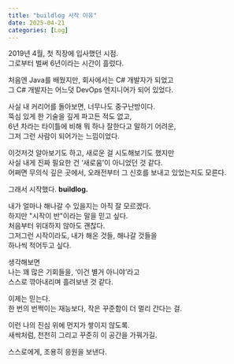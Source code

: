 ```yaml
---
title: "buildlog 시작 이유"
date: 2025-04-21
categories: [Log]
---
```


2019년 4월, 첫 직장에 입사했던 시점.  
그로부터 벌써 6년이라는 시간이 흘렀다.

처음엔 Java를 배웠지만, 회사에서는 C# 개발자가 되었고  
그 C# 개발자는 어느덧 DevOps 엔지니어가 되어 있었다.

사실 내 커리어를 돌아보면, 너무나도 중구난방이다.  
뚝심 있게 한 기술을 깊게 파고든 적도 없고,  
6년 차라는 타이틀에 비해 뭐 하나 잘한다고 말하기 어려운,  
그저 그런 사람이 되어가는 느낌이었다.

이것저것 알아보기도 하고, 새로운 걸 시도해보기도 했지만  
사실 내게 진짜 필요한 건 ‘새로움’이 아니었던 것 같다.  
어쩌면 무의식 깊은 곳에서, 오래전부터 그 신호를 보내고 있었는지도 모른다.

그래서 시작했다. **buildlog.**

내가 얼마나 해나갈 수 있을지는 아직 잘 모르겠다.  
하지만 "시작이 반"이라는 말을 믿고 싶다.  
처음부터 위대하지 않아도 괜찮다.  
그저그런 시작이라도, 내가 해온 것들, 해나갈 것들을  
하나씩 적어두고 싶다.

생각해보면  
나는 꽤 많은 기회들을, ‘이건 별거 아니야’라고  
스스로 깎아내리며 흘려보낸 것 같다.

이제는 믿는다.  
한 번의 번쩍이는 재능보다, 작은 꾸준함이 더 멀리 간다는 걸.  

이런 나의 진심 위에 먼지가 쌓이지 않도록.  
새싹처럼, 천천히 그리고 꾸준히 이 공간을 가꿔가길.

스스로에게, 조용히 응원을 보낸다.
